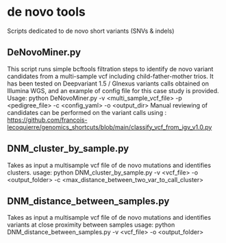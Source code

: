 # de novo tools

Scripts dedicated to de novo short variants (SNVs & indels)

## DeNovoMiner.py
This script runs simple bcftools filtration steps to identify de novo variant candidates from a multi-sample vcf including child-father-mother trios.
It has been tested on Deepvariant 1.5 / Glnexus variants calls obtained on Illumina WGS, and an example of config file for this case study is provided.
Usage: python DeNovoMiner.py -v <multi_sample_vcf_file> -p <pedigree_file> -c <config_yaml> -o <output_dir>
Manual reviewing of candidates can be performed on the variant calls using :
https://github.com/francois-lecoquierre/genomics_shortcuts/blob/main/classify_vcf_from_igv_v1.0.py

## DNM_cluster_by_sample.py
Takes as input a multisample vcf file of de novo mutations and identifies clusters.
usage: python DNM_cluster_by_sample.py -v <vcf_file> -o <output_folder> -c <max_distance_between_two_var_to_call_cluster>

## DNM_distance_between_samples.py
Takes as input a multisample vcf file of de novo mutations and identifies variants at close proximity between samples
usage: python DNM_distance_between_samples.py -v <vcf_file> -o <output_folder> 






